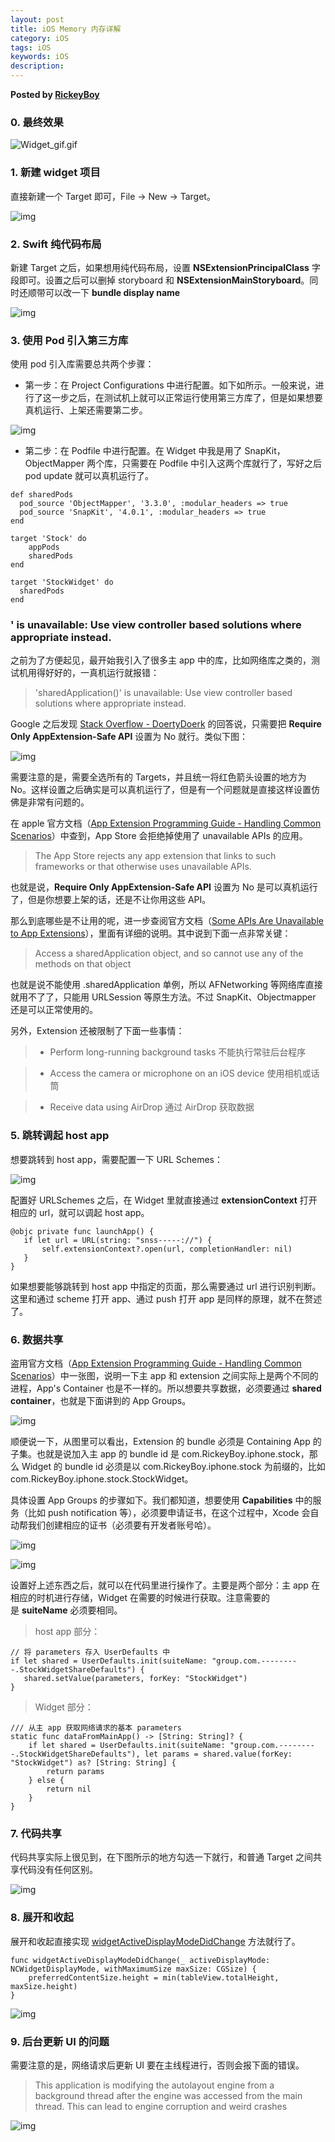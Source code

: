 ```yaml
---  
layout: post  
title: iOS Memory 内存详解  
category: iOS  
tags: iOS  
keywords: iOS  
description: 
---  
```


__Posted by [RickeyBoy](https://github.com/RickeyBoy/Rickey-iOS-Notes/blob/master/%E7%AC%94%E8%AE%B0/iOS%20Widget%20%E5%BC%80%E5%8F%91%E8%AF%A6%E8%A7%A3%EF%BC%88Today%20Extension%EF%BC%89.md)__  

### 0\. 最终效果

![Widget_gif.gif](/assets/postAssets/2019/Widget_gif.gif)

### 1\. 新建 widget 项目

直接新建一个 Target 即可，File -> New -> Target。

![img](/assets/postAssets/2019/1-1.png)

### 2\. Swift 纯代码布局

新建 Target 之后，如果想用纯代码布局，设置 **NSExtensionPrincipalClass** 字段即可。设置之后可以删掉 storyboard 和 **NSExtensionMainStoryboard**。同时还顺带可以改一下 **bundle display name**

![img](/assets/postAssets/2019/1-2.png)

### 3\. 使用 Pod 引入第三方库

使用 pod 引入库需要总共两个步骤：

* 第一步：在 Project Configurations 中进行配置。如下如所示。一般来说，进行了这一步之后，在测试机上就可以正常运行使用第三方库了，但是如果想要真机运行、上架还需要第二步。

![img](/assets/postAssets/2019/1-3.png)

* 第二步：在 Podfile 中进行配置。在 Widget 中我是用了 SnapKit，ObjectMapper 两个库，只需要在 Podfile 中引入这两个库就行了，写好之后 pod update 就可以真机运行了。

```source-swift
def sharedPods
  pod_source 'ObjectMapper', '3.3.0', :modular_headers => true
  pod_source 'SnapKit', '4.0.1', :modular_headers => true
end

target 'Stock' do
    appPods
    sharedPods
end

target 'StockWidget' do
  sharedPods
end
```

### ' is unavailable: Use view controller based solutions where appropriate instead.

之前为了方便起见，最开始我引入了很多主 app 中的库，比如网络库之类的，测试机用得好好的，一真机运行就报错：

> 'sharedApplication()' is unavailable: Use view controller based solutions where appropriate instead.

Google 之后发现 [Stack Overflow - DoertyDoerk](https://stackoverflow.com/a/34227172) 的回答说，只需要把 **Require Only AppExtension-Safe API** 设置为 No 就行。类似下图：

![img](/assets/postAssets/2019/1-4.png)

需要注意的是，需要全选所有的 Targets，并且统一将红色箭头设置的地方为 No。这样设置之后确实是可以真机运行了，但是有一个问题就是直接这样设置仿佛是非常有问题的。

在 apple 官方文档（[App Extension Programming Guide - Handling Common Scenarios](https://developer.apple.com/library/archive/documentation/General/Conceptual/ExtensibilityPG/ExtensionScenarios.html)）中查到，App Store 会拒绝掉使用了 unavailable APIs 的应用。

> The App Store rejects any app extension that links to such frameworks or that otherwise uses unavailable APIs.

也就是说，**Require Only AppExtension-Safe API** 设置为 No 是可以真机运行了，但是你想要上架的话，还是不让你用这些 API。

那么到底哪些是不让用的呢，进一步查阅官方文档（[Some APIs Are Unavailable to App Extensions](https://developer.apple.com/library/archive/documentation/General/Conceptual/ExtensibilityPG/ExtensionOverview.html#//apple_ref/doc/uid/TP40014214-CH2-SW6)），里面有详细的说明。其中说到下面一点非常关键：

> Access a sharedApplication object, and so cannot use any of the methods on that object

也就是说不能使用 .sharedApplication 单例，所以 AFNetworking 等网络库直接就用不了了，只能用 URLSession 等原生方法。不过 SnapKit、Objectmapper 还是可以正常使用的。

另外，Extension 还被限制了下面一些事情：

> * Perform long-running background tasks 不能执行常驻后台程序

> * Access the camera or microphone on an iOS device 使用相机或话筒

> * Receive data using AirDrop 通过 AirDrop 获取数据

### 5\. 跳转调起 host app

想要跳转到 host app，需要配置一下 URL Schemes：

![img](/assets/postAssets/2019/1-5.png)

配置好 URLSchemes 之后，在 Widget 里就直接通过 **extensionContext** 打开相应的 url，就可以调起 host app。

```source-swift
@objc private func launchApp() {
   if let url = URL(string: "snss-----://") {        
       self.extensionContext?.open(url, completionHandler: nil)
   }
}
```

如果想要能够跳转到 host app 中指定的页面，那么需要通过 url 进行识别判断。这里和通过 scheme 打开 app、通过 push 打开 app 是同样的原理，就不在赘述了。

### 6\. 数据共享

盗用官方文档（[App Extension Programming Guide - Handling Common Scenarios](https://developer.apple.com/library/archive/documentation/General/Conceptual/ExtensibilityPG/ExtensionScenarios.html)）中一张图，说明一下主 app 和 extension 之间实际上是两个不同的进程，App's Container 也是不一样的。所以想要共享数据，必须要通过 **shared container**，也就是下面讲到的 App Groups。

![img](/assets/postAssets/2019/1-6.png)

顺便说一下，从图里可以看出，Extension 的 bundle 必须是 Containing App 的子集。也就是说加入主 app 的 bundle id 是 com.RickeyBoy.iphone.stock，那么 Widget 的 bundle id 必须是以 com.RickeyBoy.iphone.stock 为前缀的，比如 com.RickeyBoy.iphone.stock.StockWidget。

具体设置 App Groups 的步骤如下。我们都知道，想要使用 **Capabilities** 中的服务（比如 push notification 等），必须要申请证书，在这个过程中，Xcode 会自动帮我们创建相应的证书（必须要有开发者账号哈）。

![img](/assets/postAssets/2019/1-7.png)

![img](/assets/postAssets/2019/1-8.png)

设置好上述东西之后，就可以在代码里进行操作了。主要是两个部分：主 app 在相应的时机进行存储，Widget 在需要的时候进行获取。注意需要的是 **suiteName** 必须要相同。

> host app 部分：

```source-swift
// 将 parameters 存入 UserDefaults 中
if let shared = UserDefaults.init(suiteName: "group.com.---------.StockWidgetShareDefaults") {
   shared.setValue(parameters, forKey: "StockWidget")
}
```

> Widget 部分：

```source-swift
/// 从主 app 获取网络请求的基本 parameters
static func dataFromMainApp() -> [String: String]? {
    if let shared = UserDefaults.init(suiteName: "group.com.---------.StockWidgetShareDefaults"), let params = shared.value(forKey: "StockWidget") as? [String: String] {
        return params
    } else {
        return nil
    }
}
```

### 7\. 代码共享

代码共享实际上很见到，在下图所示的地方勾选一下就行，和普通 Target 之间共享代码没有任何区别。

![img](/assets/postAssets/2019/1-9.png)

### 8\. 展开和收起

展开和收起直接实现 [widgetActiveDisplayModeDidChange](https://github.com/RickeyBoy/Rickey-iOS-Notes/blob/master/%E5%9B%BE%E7%89%87%E5%A4%87%E4%BB%BD/Blog_Swift_Widget/1-10.png?raw=true) 方法就行了。

```source-swift
func widgetActiveDisplayModeDidChange(_ activeDisplayMode: NCWidgetDisplayMode, withMaximumSize maxSize: CGSize) {
    preferredContentSize.height = min(tableView.totalHeight, maxSize.height)
}
```

![img](/assets/postAssets/2019/1-10.png)

### 9\. 后台更新 UI 的问题

需要注意的是，网络请求后更新 UI 要在主线程进行，否则会报下面的错误。

> This application is modifying the autolayout engine from a background thread after the engine was accessed from the main thread. This can lead to engine corruption and weird crashes

![img](/assets/postAssets/2019/1-11.png)
